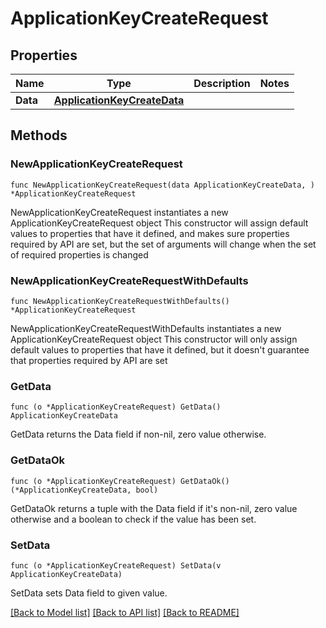 # ApplicationKeyCreateRequest

## Properties

Name | Type | Description | Notes
---- | ---- | ----------- | ------
**Data** | [**ApplicationKeyCreateData**](ApplicationKeyCreateData.md) |  | 

## Methods

### NewApplicationKeyCreateRequest

`func NewApplicationKeyCreateRequest(data ApplicationKeyCreateData, ) *ApplicationKeyCreateRequest`

NewApplicationKeyCreateRequest instantiates a new ApplicationKeyCreateRequest object
This constructor will assign default values to properties that have it defined,
and makes sure properties required by API are set, but the set of arguments
will change when the set of required properties is changed

### NewApplicationKeyCreateRequestWithDefaults

`func NewApplicationKeyCreateRequestWithDefaults() *ApplicationKeyCreateRequest`

NewApplicationKeyCreateRequestWithDefaults instantiates a new ApplicationKeyCreateRequest object
This constructor will only assign default values to properties that have it defined,
but it doesn't guarantee that properties required by API are set

### GetData

`func (o *ApplicationKeyCreateRequest) GetData() ApplicationKeyCreateData`

GetData returns the Data field if non-nil, zero value otherwise.

### GetDataOk

`func (o *ApplicationKeyCreateRequest) GetDataOk() (*ApplicationKeyCreateData, bool)`

GetDataOk returns a tuple with the Data field if it's non-nil, zero value otherwise
and a boolean to check if the value has been set.

### SetData

`func (o *ApplicationKeyCreateRequest) SetData(v ApplicationKeyCreateData)`

SetData sets Data field to given value.



[[Back to Model list]](../README.md#documentation-for-models) [[Back to API list]](../README.md#documentation-for-api-endpoints) [[Back to README]](../README.md)


